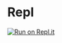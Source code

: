 # Repl
[![Run on Repl.it](https://repl.it/badge/github/Pro100v/Repl)](https://repl.it/github/Pro100v/Repl)